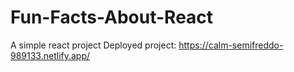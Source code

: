 # Fun-Facts-About-React
A simple react project
Deployed project: https://calm-semifreddo-989133.netlify.app/
